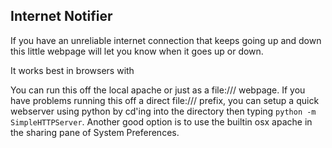 Internet Notifier
------

If you have an unreliable internet connection that keeps going up and down this little webpage will let you know when it goes up or down.

It works best in browsers with <audio> tag support -- instead of just having visual feedback this page uses audio feedback so you can do something else until the internet comes back.

You can run this off the local apache or just as a file:/// webpage.
If you have problems running this off a direct file:/// prefix, you can setup a quick webserver using python by cd'ing into the directory then typing `python -m SimpleHTTPServer`. Another good option is to use the builtin osx apache in the sharing pane of System Preferences.


